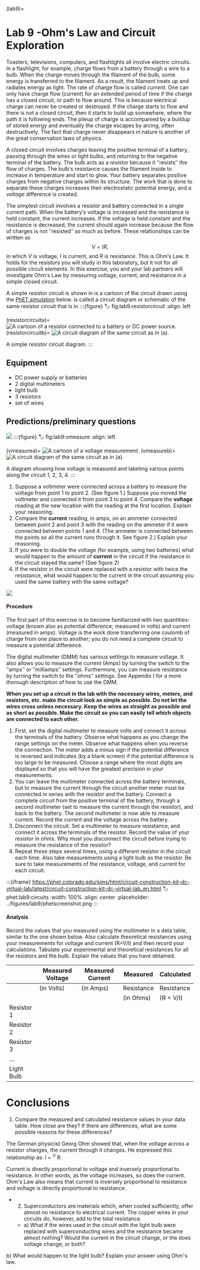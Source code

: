 (lab9)=
# Lab 9 -Ohm's Law and Circuit Exploration

Toasters, televisions, computers, and flashlights all involve electric circuits. In a flashlight, for example, charge flows from a battery through a wire to a bulb. When the charge moves through the filament of the bulb, some energy is transferred to the filament. As a result, the filament heats up and radiates energy as light. The rate of charge flow is called *current.* One can only have charge flow (current) for an extended period of time if the charge has a closed circuit, or path to flow around. This is because electrical charge can never be created or destroyed. If the charge starts to flow and there is not a closed circuit, then it starts to build up somewhere, where the path it is following ends. The pileup of charge is accompanied by a buildup of stored energy and eventually the charge escapes by arcing, often destructively. The fact that charge never disappears in nature is another of the great conservation laws of physics.

A closed circuit involves charges leaving the positive terminal of a battery, passing through the wires or light bulbs, and returning to the negative terminal of the battery. The bulb acts as a *resistor* because it ʺresistsʺ the flow of charges. The bulbʹs resistance causes the filament inside to increase in temperature and start to glow. Your battery separates positive charges from negative charges within its structure. The work that is done to separate these charges increases their electrostatic potential energy, and a *voltage* difference is created.

The simplest circuit involves a resistor and battery connected in a single current path. When the batteryʹs voltage is increased and the resistance is held constant, the current increases. If the voltage is held constant and the resistance is decreased, the current should again increase because the flow of charges is not ʺresistedʺ as much as before. These relationships can be written as 
$$V = IR,$$
in which $V$ is voltage, $I$ is current, and $R$ is resistance. This is Ohmʹs Law. It holds for the resistors you will study in this laboratory, but it not for all possible circuit elements. In this exercise, you and your lab partners will investigate Ohmʹs Law by measuring voltage, current, and resistance in a simple closed circuit.

A simple resistor circuit is shown in [](#fig:lab9:resistorcircuit) [](#resistorcircuita) is a cartoon of the circuit drawn using the [PhET simulation](#phet:lab9:circuits) below. [](#resistorcircuitb) is called a circuit diagram or schematic of the same resistor circuit that is in [](#resistorcircuita)
:::{figure}
:label: fig:lab9:resistorcircuit
:align: left

(resistorcircuita)=
![A cartoon of a resistor connected to a battery or DC power source.](../figures/lab9/phetresistorcircuit.jpg)
(resistorcircuitb)=
![A circuit diagram of the same circuit as in (a).](../figures/lab9/resistorcircuit.svg)

A simple resistor circuit diagram.
:::

## Equipment

 * DC power supply or batteries
 * 2 digital multimeters 
 * light bulb
 * 3 resistors 
 * set of wires

## Predictions/preliminary questions

![](../figures/_page_44_Figure_9.jpeg)
:::{figure}
:label: fig:lab9:vmeasure
:align: left

(vmeasurea)=
![A cartoon of a voltage measurement.](../figures/lab9/voltagemeasure.jpg)
(vmeasureb)=
![A circuit diagram of the same circuit as in (a).](../figures/lab9/voltagemeasure.svg)

A diagram showing how voltage is measured and labeling various points along the circuit 1, 2, 3, 4.
:::

1. Suppose a voltmeter were connected across a battery to measure the voltage from point 1 to point 2. (See figure 1.) Suppose you moved the voltmeter and connected it from point 3 to point 4. Compare the **voltage** reading at the new location with the reading at the first location. Explain your reasoning.
2. Compare the **current** reading, in amps, on an ammeter connected between point 2 and point 3 with the reading on the ammeter if it were connected between points 1 and 4. (The ammeter is connected between the points so all the current runs through it. See figure 2.) Explain your reasoning.
3. If you were to double the voltage (for example, using two batteries) what would happen to the amount of **current** in the circuit if the resistance in the circuit stayed the same? (See figure 2)
4. If the resistor in the circuit were replaced with a resistor with twice the resistance, what would happen to the current in the circuit assuming you used the same battery with the same voltage?

![](../figures/_page_45_Figure_5.jpeg)

#### Procedure

The first part of this exercise is to become familiarized with two quantities: voltage (known also as potential difference; measured in volts) and current (measured in amps). Voltage is the work done transferring one coulomb of charge from one place to another; you do not need a complete circuit to measure a potential difference.

The digital multimeter (DMM) has various settings to measure voltage. It also allows you to measure the current (Amps) by turning the switch to the ʺampsʺ or ʺmilliampsʺ settings. Furthermore, you can measure resistance by turning the switch to the ʺohmsʺ settings. See Appendix I for a more thorough description of how to use the DMM.

**When you set up a circuit in the lab with the necessary wires, meters, and resistors, etc. make the circuit look as simple as possible. Do not let the wires cross unless necessary. Keep the wires as straight as possible and as short as possible. Make the circuit so you can easily tell which objects are connected to each other.**

1. First, set the digital multimeter to measure volts and connect it across the terminals of the battery. Observe what happens as you change the range settings on the meter. Observe what happens when you reverse the connection. The meter adds a minus sign if the potential difference is reversed and indicates (by a blank screen) if the potential difference is too large to be measured. Choose a range where the most digits are displayed so that you will have the greatest precision in your measurements.
2. You can leave the multimeter connected across the battery terminals, but to measure the current through the circuit another meter must be connected in series with the resistor and the battery. Connect a complete circuit from the positive terminal of the battery, through a second multimeter (set to measure the current through the resistor), and back to the battery. The second multimeter is now able to measure current. Record the current and the voltage across the battery.
3. Disconnect the circuit. Set a multimeter to measure resistance, and connect it across the terminals of the resistor. Record the value of your resistor in ohms. Why must you disconnect the circuit before trying to measure the resistance of the resistor?
4. Repeat these steps several times, using a different resistor in the circuit each time. Also take measurements using a light bulb as the resistor. Be sure to take measurements of the resistance, voltage, and current for each circuit.

:::{iframe} https://phet.colorado.edu/sims/html/circuit-construction-kit-dc-virtual-lab/latest/circuit-construction-kit-dc-virtual-lab_en.html
:label: phet:lab9:circuits
:width: 100%
:align: center
:placeholder: ../figures/lab9/phetscreenshot.png
:::

#### Analysis

Record the values that you measured using the multimeter in a data table, similar to the one shown below. Also calculate theoretical resistances using your measurements for voltage and current (R=V/I) and then record your calculations. Tabulate your experimental and theoretical resistances for all the resistors and the bulb. Explain the values that you have obtained.

|            | Measured Voltage | Measured Current | Measured   | Calculated |
|------------|------------------|------------------|------------|------------|
|            | (in Volts)       | (in Amps)        | Resistance | Resistance |
|            |                  |                  | (in Ohms)  | (R = V/I)  |
| Resistor 1 |                  |                  |            |            |
| Resistor 2 |                  |                  |            |            |
| Resistor 3 |                  |                  |            |            |
| …          |                  |                  |            |            |
| Light Bulb |                  |                  |            |            |

# Conclusions

1. Compare the measured and calculated resistance values in your data table. How close are they? If there are differences, what are some possible reasons for these differences?

The German physicist Georg Ohm showed that, when the voltage across a resistor changes, the current through it changes. He expressed this relationship as: I = <sup>V</sup> R

Current is directly proportional to voltage and inversely proportional to resistance. In other words, as the voltage increases, so does the current. Ohm's Law also means that current is inversely proportional to resistance and voltage is directly proportional to resistance.

- 2. Superconductors are materials which, when cooled sufficiently, offer almost no resistance to electrical current. The copper wires in your circuits do, however, add to the total resistance.
  - a) What if the wires used in the circuit with the light bulb were replaced with superconducting wires and the resistance became almost nothing? Would the current in the circuit change, or the does voltage change, or both?

b) What would happen to the light bulb? Explain your answer using Ohm's law.